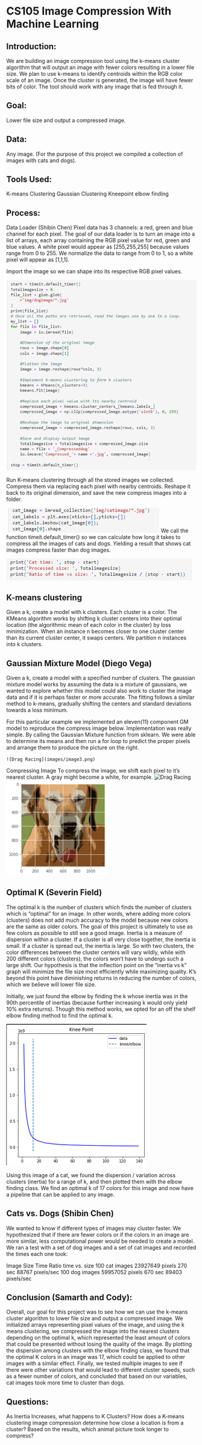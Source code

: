 # CS105 Image Compression With Machine Learning

## Introduction:
We are building an image compression tool using the k-means cluster algorithm that will output an image with fewer colors resulting in a lower file size. We plan to use k-means to identify centroids within the RGB color scale of an image. Once the cluster is generated, the image will have fewer bits of color. The tool should work with any image that is fed through it.

## Goal:
Lower file size and output a compressed image.

## Data:
Any image. (For the purpose of this project we compiled a collection of images with cats and dogs).

## Tools Used:
K-means Clustering
Gaussian Clustering
Kneepoint elbow finding

## Process:
Data Loader (Shibin Chen)
Pixel data has 3 channels: a red, green and blue channel for each pixel. The goal of our data loader is to turn an image into a list of arrays, each array containing the RGB pixel value for red, green and blue values. A white pixel would appear as [255,255,255] because values range from 0 to 255. We normalize the data to range from 0 to 1, so a white pixel will appear as [1,1,1].

Import the image so we can shape into its respective RGB pixel values.

![Drag Racing](images/image9.png)


Run K-means clustering through all the stored images we collected. Compress them via replacing each pixel with nearby centroids. Reshape it back to its original dimension, and save the new compress images into a folder.

![Drag Racing](images/image5.png)
We call the function timeit.default_timer() so we can calculate how long it takes to compress all the images of cats and dogs. Yielding a result that shows cat images compress faster than dog images. 

![Drag Racing](images/image2.png)

## K-means clustering 
Given a k, create a model with k clusters. Each cluster is a color. The KMeans algorithm works by shifting k cluster centers into their optimal location (the algorithmic mean of each color in the cluster) by loss minimization. When an instance n becomes closer to one cluster center than its current cluster center, it swaps centers. We partition n instances into k clusters. 

## Gaussian Mixture Model (Diego Vega)
Given a k, create a model with a specified number of clusters. The gaussian mixture model works by assuming the data is a mixture of gaussians, we wanted to explore whether this model could also work to cluster the image data and if it is perhaps faster or more accurate. The fitting follows a similar method to k-means, gradually shifting the centers and standard deviations towards a loss minimum. 




For this particular example we implemented an eleven(11) component GM model to reproduce the compress image below. Implementation was really simple. By calling the Gaussian Mixture function from sklearn. We were able to determine its means and then run a for loop to predict the proper pixels and arrange them to produce the picture on the right.


	![Drag Racing](images/image3.png)		

Compressing Image
To compress the image, we shift each pixel to it’s nearest cluster. A gray might become a white, for example. 
![Drag Racing](images/image6.png)
![Drag Racing](images/image8.png)
## Optimal K (Severin Field)
The optimal k is the number of clusters which finds the number of clusters which is “optimal” for an image. In other words, where adding more colors (clusters) does not add much accuracy to the model because new colors are the same as older colors. The goal of this project is ultimately to use as few colors as possible to still see a good image. Inertia is a measure of dispersion within a cluster. If a cluster is all very close together, the inertia is small. If a cluster is spread out, the inertia is large. So with two clusters, the color differences between the cluster centers will vary wildly, while with 200 different colors (clusters), the colors won’t have to undergo such a large shift. Our hypothesis is that the inflection point on the “inertia vs k” graph will minimize the file size most efficiently while maximizing quality. K’s beyond this point have diminishing returns in reducing the number of colors, which we believe will lower file size. 

Initially, we just found the elbow by finding the k whose inertia was in the 90th percentile of inertias (because further increasing k would only yield 10% extra returns). Though this method works, we opted for an off the shelf elbow finding method to find the optimal k.


![Drag Racing](images/image7.png)

Using this image of a cat, we found the dispersion / variation across clusters (inertia) for a range of k, and then plotted them with the elbow finding class. We find an optimal k of 17 colors for this image and now have a pipeline that can be applied to any image. 






## Cats vs. Dogs (Shibin Chen)
We wanted to know if different types of images may cluster faster. We hypothesized that if there are fewer colors or if the colors in an image are more similar, less computational power would be needed to create a model. We ran a test with a set of dog images and a set of cat images and recorded the times each one took:

Image
Size
Time
Ratio time vs. size
100 cat images
23927649 pixels
270 sec
88767 pixels/sec
100 dog images
59957052 pixels
670 sec
89403 pixels/sec




## Conclusion (Samarth and Cody): 
Overall, our goal for this project was to see how we can use the k-means cluster algorithm to lower file size and output a compressed image. We initialized arrays representing pixel values of the image, and using the k means clustering, we compressed the image into the nearest clusters depending on the optimal k, which represented the least amount of colors that could be presented without losing the quality of the image. By plotting the dispersion among clusters with the elbow finding class, we found that the optimal K colors in an image was 17, which could be applied to other images with a similar effect. Finally, we tested multiple images to see if there were other variations that would lead to different cluster speeds, such as a fewer number of colors, and concluded that based on our variables, cat images took more time to cluster than dogs. 


## Questions:
As Inertia Increases, what happens to K Clusters? 
How does a K-means clustering image compression determine how close a location is from a cluster? 
Based on the results, which animal picture took longer to compress? 
